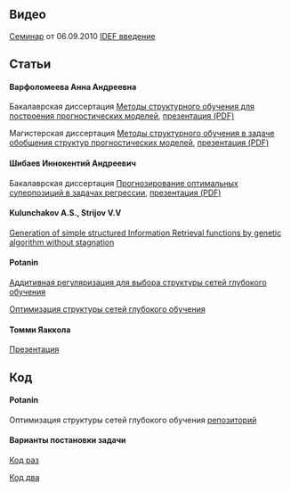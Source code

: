 ## Видео
[Семинар](https://youtu.be/zd8NHEf4zfI) от 06.09.2010
[IDEF введение](https://youtu.be/snESVZdqY7Q)

## Статьи

#### Варфоломеева Анна Андреевна

Бакалаврская диссертация [Методы структурного обучения для построения прогностических моделей](http://www.machinelearning.ru/wiki/images/f/f2/Varfolomeeva2013Diploma.pdf), [презентация (PDF)](http://www.machinelearning.ru/wiki/images/a/a3/Varfolomeeva2013Presentation.pdf)


Магистерская диссертация [Методы структурного обучения в задаче обобщения структур прогностических моделей](http://www.machinelearning.ru/wiki/images/2/27/Varfolomeeva2015MsThesis.pdf), [презентация (PDF)](http://www.machinelearning.ru/wiki/images/5/53/Varfolomeeva2015MsPresentation.pdf)

#### Шибаев Иннокентий Андреевич

Бакалаврская диссертация [Прогнозирование оптимальных суперпозиций в задачах регрессии](http://www.machinelearning.ru/wiki/images/9/90/Shibaev2018BThesis.pdf), [презентация (PDF)](http://www.machinelearning.ru/wiki/images/c/c1/Shibaev2018Presentation.pdf)

#### Kulunchakov A.S., Strijov V.V

[Generation of simple structured Information Retrieval functions by genetic algorithm without stagnation](http://strijov.com/papers/Kulunchakov2014RankingBySimpleFun.pdf)


#### Potanin

[Аддитивная регуляризация для выбора структуры сетей глубокого обучения](https://drive.google.com/file/d/1_rDG98DlLaBcvlWr2oB_Mo8ksAfYtGL8/view?usp=sharing)

[Оптимизация структуры сетей глубокого обучения](https://drive.google.com/file/d/1TlUqZyNj2MFL6u2xyntjmfRepOA22qTn/view?usp=sharing)

#### Томми Яаккола
[Презентация](http://www.machinelearning.ru/wiki/images/7/79/Bochkarev2017Presentation_01.pdf)

## Код

#### Potanin

Оптимизация структуры сетей глубокого обучения [репозиторий](https://github.com/MarkPotanin/GeneticOpt)


#### Варианты постановки задачи

[Код раз](https://sourceforge.net/p/mlalgorithms/code/HEAD/tree/Users/KuznetsovMikhail/proj_StructureForecasting2015/)

[Код два](https://sourceforge.net/p/mlalgorithms/code/HEAD/tree/Users/KuznetsovMikhail/StructureForecasting2015/)
